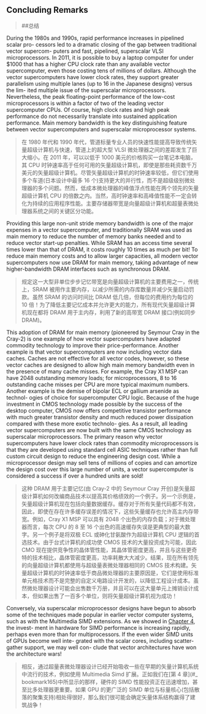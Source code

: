 ## Concluding Remarks

> ##总结

During the 1980s and 1990s, rapid performance increases in pipelined scalar pro- cessors led to a dramatic closing of the gap between traditional vector supercom- puters and fast, pipelined, superscalar VLSI microprocessors. In 2011, it is possible to buy a laptop computer for under $1000 that has a higher CPU clock rate than any available vector supercomputer, even those costing tens of millions of dollars. Although the vector supercomputers have lower clock rates, they support greater parallelism using multiple lanes (up to 16 in the Japanese designs) versus the lim- ited multiple issue of the superscalar microprocessors. Nevertheless, the peak floating-point performance of the low-cost microprocessors is within a factor of two of the leading vector supercomputer CPUs. Of course, high clock rates and high peak performance do not necessarily translate into sustained application performance. Main memory bandwidth is the key distinguishing feature between vector supercomputers and superscalar microprocessor systems.

> 在 1980 年代和 1990 年代，管道标量专业人员的快速性能提高导致传统矢量超级计算机与快速，管道上的超大型 VLSI 微处理器之间的差距发生了巨大缩小。在 2011 年，可以以低于 1000 美元的价格购买一台笔记本电脑，其 CPU 时钟速率高于任何可用的矢量超级计算机，即使是那些耗资数千万美元的矢量超级计算机。尽管矢量超级计算机的时钟速率较低，但它们使用多个车道(日本设计中最多 16 个)支持更大的并行性，而不是超级级别微处理器的多个问题。然而，低成本微处理器的峰值浮点性能在两个领先的矢量超级计算机 CPU 的倍数之内。当然，高时钟速率和高峰值性能不一定会转化为持续的应用程序性能。主要存储器带宽是向量超级计算机和超量表微处理器系统之间的关键区分功能。

Providing this large non-unit stride memory bandwidth is one of the major expenses in a vector supercomputer, and traditionally SRAM was used as main memory to reduce the number of memory banks needed and to reduce vector start-up penalties. While SRAM has an access time several times lower than that of DRAM, it costs roughly 10 times as much per bit! To reduce main memory costs and to allow larger capacities, all modern vector supercomputers now use DRAM for main memory, taking advantage of new higher-bandwidth DRAM interfaces such as synchronous DRAM.

> 规定这一大型非单位步步记忆带宽是向量超级计算机的主要费用之一，传统上，SRAM 被用作主要内存，以减少所需的内存库数量并减少矢量启动罚款。虽然 SRAM 的访问时间比 DRAM 低几倍，但每位的费用约为每位的 10 倍！为了降低主要记忆成本并允许更大的能力，所有现代矢量超级计算机现在都将 DRAM 用于主内存，利用了新的高带宽 DRAM 接口(例如同步 DRAM)。

This adoption of DRAM for main memory (pioneered by Seymour Cray in the Cray-2) is one example of how vector supercomputers have adapted commodity technology to improve their price-performance. Another example is that vector supercomputers are now including vector data caches. Caches are not effective for all vector codes, however, so these vector caches are designed to allow high main memory bandwidth even in the presence of many cache misses. For example, the Cray X1 MSP can have 2048 outstanding memory loads; for microprocessors, 8 to 16 outstanding cache misses per CPU are more typical maximum numbers. Another example is the demise of bipolar ECL or gallium arsenide as technol- ogies of choice for supercomputer CPU logic. Because of the huge investment in CMOS technology made possible by the success of the desktop computer, CMOS now offers competitive transistor performance with much greater transistor density and much reduced power dissipation compared with these more exotic technolo- gies. As a result, all leading vector supercomputers are now built with the same CMOS technology as superscalar microprocessors. The primary reason why vector supercomputers have lower clock rates than commodity microprocessors is that they are developed using standard cell ASIC techniques rather than full custom circuit design to reduce the engineering design cost. While a microprocessor design may sell tens of millions of copies and can amortize the design cost over this large number of units, a vector supercomputer is considered a success if over a hundred units are sold!

> 这种 DRAM 用于主要记忆(由 Cray-2 中的 Seymour Cray 开创)是矢量超级计算机如何改编商品技术以提高其价格绩效的一个例子。另一个示例是，矢量超级计算机现在包括向量数据缓存。缓存对于所有矢量代码都不有效，因此，即使在存在许多缓存误差的情况下，这些矢量缓存也允许高主内存带宽。例如，Cray X1 MSP 可以具有 2048 个出色的内存负载；对于微处理器而言，每次 CPU 的 8 至 16 个出色的高速缓存失误是更典型的最大数字。另一个例子是将双极 ECL 或砷化甘氨酸作为超级计算机 CPU 逻辑的首选技术。由于台式计算机的成功使 CMOS 技术的大量投资成为可能，因此 CMO 现在提供竞争性的晶体管性能，其晶体管密度更高，并且与这些更奇特的技术相比，晶体管密度更高，功率耗散大大减少。结果，现在所有领先的向量超级计算机都使用与超级量表微处理器相同的 CMOS 技术构建。矢量超级计算机的时钟速率低于商品微处理器的主要原因是，它们是使用标准单元格技术而不是完整的自定义电路设计开发的，以降低工程设计成本。虽然微处理器设计可能会出售数千万册，并且可以在这大量单元上摊销设计成本，但如果出售了一百多个单位，则将矢量超级计算机视为成功！

Conversely, via superscalar microprocessor designs have begun to absorb some of the techniques made popular in earlier vector computer systems, such as with the Multimedia SIMD extensions. As we showed in [Chapter 4](#_bookmark165), the invest- ment in hardware for SIMD performance is increasing rapidly, perhaps even more than for multiprocessors. If the even wider SIMD units of GPUs become well inte- grated with the scalar cores, including scatter-gather support, we may well con- clude that vector architectures have won the architecture wars!

> 相反，通过超量表微处理器设计已经开始吸收一些在早期的矢量计算机系统中流行的技术，例如使用 Multimedia Simd 扩展。正如我们在[第 4 章](#_ bookmark165)中所显示的那样，硬件的 SIMD 性能投资正在迅速增加，甚至比多处理器更重要。如果 GPU 的更广泛的 SIMD 单位与标量核心(包括散落的聚集支持)相处得很好，那么我们很可能会确定矢量体系结构赢得了建筑战争！
